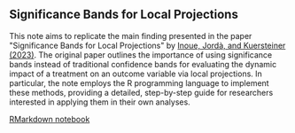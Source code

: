 ## Significance Bands for Local Projections

This note aims to replicate the main finding presented in the paper "Significance Bands for Local Projections" by [Inoue, Jordà, and Kuersteiner (2023)](https://arxiv.org/abs/2306.03073). The original paper outlines the importance of using significance bands instead of traditional confidence bands for evaluating the dynamic impact of a treatment on an outcome variable via local projections. In particular, the note employs the R programming language to implement these methods, providing a detailed, step-by-step guide for researchers interested in applying them in their own analyses.


[RMarkdown notebook](https://raw.githack.com/itamarcaspi/romers_sig_bands/master/main.html)